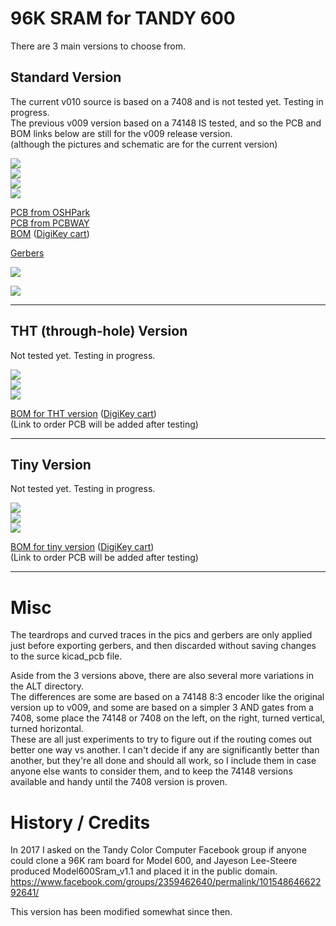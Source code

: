 # 96K SRAM for TANDY 600

There are 3 main versions to choose from.

## Standard Version  

The current v010 source is based on a 7408 and is not tested yet.  Testing in progress.  
The previous v009 version based on a 74148 IS tested, and so the PCB and BOM links below are still for the v009 release version.  
(although the pictures and schematic are for the current version)

![](../../raw/main/PCB/TANDY_600_RAM.jpg)  
![](../../raw/main/PCB/TANDY_600_RAM.top.jpg)  
![](../../raw/main/PCB/TANDY_600_RAM.bottom.jpg)  
![](../../raw/main/PCB/TANDY_600_RAM.svg)  

[PCB from OSHPark](https://oshpark.com/shared_projects/nBVWvJ2W)  
[PCB from PCBWAY](https://www.pcbway.com/project/shareproject/TANDY_600_RAM.html)  
[BOM](../../raw/main/TANDY_600_RAM.BOM.csv) ([DigiKey cart](https://www.digikey.com/short/bmpbhbtb))  

[Gerbers](../../releases/latest)

![](../../raw/main/TANDY_600_RAM_1.jpg)

![](../../raw/main/TANDY_600_RAM_2.jpg)

----

## THT (through-hole) Version  

Not tested yet.  Testing in progress.  

![](../../raw/main/PCB/TANDY_600_RAM_THT.jpg)  
![](../../raw/main/PCB/TANDY_600_RAM_THT.top.jpg)  
![](../../raw/main/PCB/TANDY_600_RAM_THT.bottom.jpg)  

[BOM for THT version](../../raw/main/TANDY_600_RAM_THT.BOM.csv) ([DigiKey cart](https://www.digikey.com/short/9bmwwb7z))  
(Link to order PCB will be added after testing)

----

## Tiny Version  

Not tested yet. Testing in progress.  

![](../../raw/main/PCB/TANDY_600_RAM_tiny.jpg)  
![](../../raw/main/PCB/TANDY_600_RAM_tiny.top.jpg)  
![](../../raw/main/PCB/TANDY_600_RAM_tiny.bottom.jpg)  

[BOM for tiny version](../../raw/main/TANDY_600_RAM_tiny.BOM.csv) ([DigiKey cart](https://www.digikey.com/short/p907n2hq))  
(Link to order PCB will be added after testing)

----

# Misc  
The teardrops and curved traces in the pics and gerbers are only applied just before exporting gerbers, and then discarded without saving changes to the surce kicad_pcb file.

Aside from the 3 versions above, there are also several more variations in the ALT directory.  
The differences are some are based on a 74148 8:3 encoder like the original version up to v009, and some are based on a simpler 3 AND gates from a 7408, some place the 74148 or 7408 on the left, on the right, turned vertical, turned horizontal.  
These are all just experiments to try to figure out if the routing comes out better one way vs another. I can't decide if any are significantly better than another, but they're all done and should all work, so I include them in case anyone else wants to consider them, and to keep the 74148 versions available and handy until the 7408 version is proven.

<!-- 
How the 7408 circuit works:  
https://circuitverse.org/users/103984/projects/tandy-600-ram  
-->

# History / Credits

In 2017 I asked on the Tandy Color Computer Facebook group if anyone could clone a 96K ram board for Model 600, and Jayeson Lee-Steere produced Model600Sram_v1.1 and placed it in the public domain.  
https://www.facebook.com/groups/2359462640/permalink/10154864662292641/

This version has been modified somewhat since then.
